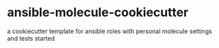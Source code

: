 # ansible-molecule-cookiecutter
a cookiecutter template for ansible roles with personal molecule settings and tests started
